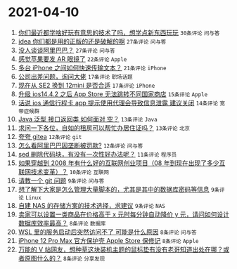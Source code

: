 # 2021-04-10

1. [你们最近都学啥好玩有意思的技术了吗，想学点新东西玩玩](https://www.v2ex.com/t/769636) `30条评论` `问与答`
1. [idea 你们都是用的正版的还是破解的啊](https://www.v2ex.com/t/769644) `27条评论` `问与答`
1. [没人谈谈阿里巴巴？](https://www.v2ex.com/t/769641) `27条评论` `问与答`
1. [感觉苹果要发 AR 眼镜了](https://www.v2ex.com/t/769664) `22条评论` `Apple`
1. [多台 iPhone 之间如何快速传输文本？](https://www.v2ex.com/t/769652) `21条评论` `iPhone`
1. [公司出差问题，询问大佬](https://www.v2ex.com/t/769691) `17条评论` `职场话题`
1. [现在从 SE2 换到 12mini 是否合适](https://www.v2ex.com/t/769638) `17条评论` `iPhone`
1. [升级 ios14.4.2 之后 App Store 无法跳转不同国家商店](https://www.v2ex.com/t/769676) `15条评论` `Apple`
1. [话说 ios 通信行程卡 app 提示使用代理会导致信息泄露 建议关闭](https://www.v2ex.com/t/769662) `14条评论` `宽带症候群`
1. [Java 泛型 接口返回类 如何面对 空？](https://www.v2ex.com/t/769692) `13条评论` `Java`
1. [求问一下各位，自如的租房可以帮忙办居住证吗？](https://www.v2ex.com/t/769655) `13条评论` `北京`
1. [夸夸 gitea](https://www.v2ex.com/t/769675) `12条评论` `git`
1. [怎么看阿里巴巴因垄断被罚款?](https://www.v2ex.com/t/769642) `12条评论` `问与答`
1. [sed 删除代码块，有没有一次性好办法呢？](https://www.v2ex.com/t/769640) `11条评论` `程序员`
1. [如果穿越到 2008 年有什么好的互联网创业项目（08 年到现在出现了多少互联网技术变革）？](https://www.v2ex.com/t/769684) `10条评论` `互联网`
1. [请教一个 git 问题](https://www.v2ex.com/t/769669) `9条评论` `问与答`
1. [想了解下大家是怎么管理大量脚本的，尤其是其中的数据库密码等信息](https://www.v2ex.com/t/769666) `9条评论` `Linux`
1. [自建 NAS 的存储方案的技术选择，求建议](https://www.v2ex.com/t/769653) `9条评论` `NAS`
1. [卖家可以设置一类商品在价格高于 x 元时每分钟自动降价 y 元，请问如何设计数据库效率最高？](https://www.v2ex.com/t/769679) `8条评论` `数据库`
1. [WSL 里的服务启动后突然访问不了 可能是什么原因](https://www.v2ex.com/t/769658) `8条评论` `问与答`
1. [iPhone 12 Pro Max 官方保护壳 Apple Store 保修记](https://www.v2ex.com/t/769637) `8条评论` `Apple`
1. [万能的 V 站网友，想种草这块装机主题的鼠标垫有没有老哥知道出处在哪？或者原图什么的？](https://www.v2ex.com/t/769633) `8条评论` `分享发现`
